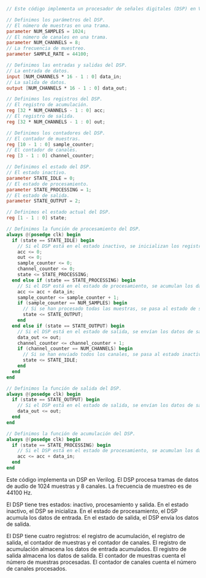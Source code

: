 ```verilog
// Este código implementa un procesador de señales digitales (DSP) en Verilog.

// Definimos los parámetros del DSP.
// El número de muestras en una trama.
parameter NUM_SAMPLES = 1024;
// El número de canales en una trama.
parameter NUM_CHANNELS = 8;
// La frecuencia de muestreo.
parameter SAMPLE_RATE = 44100;

// Definimos las entradas y salidas del DSP.
// La entrada de datos.
input [NUM_CHANNELS * 16 - 1 : 0] data_in;
// La salida de datos.
output [NUM_CHANNELS * 16 - 1 : 0] data_out;

// Definimos los registros del DSP.
// El registro de acumulación.
reg [32 * NUM_CHANNELS - 1 : 0] acc;
// El registro de salida.
reg [32 * NUM_CHANNELS - 1 : 0] out;

// Definimos los contadores del DSP.
// El contador de muestras.
reg [10 - 1 : 0] sample_counter;
// El contador de canales.
reg [3 - 1 : 0] channel_counter;

// Definimos el estado del DSP.
// El estado inactivo.
parameter STATE_IDLE = 0;
// El estado de procesamiento.
parameter STATE_PROCESSING = 1;
// El estado de salida.
parameter STATE_OUTPUT = 2;

// Definimos el estado actual del DSP.
reg [1 - 1 : 0] state;

// Definimos la función de procesamiento del DSP.
always @(posedge clk) begin
  if (state == STATE_IDLE) begin
    // Si el DSP está en el estado inactivo, se inicializan los registros.
    acc <= 0;
    out <= 0;
    sample_counter <= 0;
    channel_counter <= 0;
    state <= STATE_PROCESSING;
  end else if (state == STATE_PROCESSING) begin
    // Si el DSP está en el estado de procesamiento, se acumulan los datos de entrada.
    acc <= acc + data_in;
    sample_counter <= sample_counter + 1;
    if (sample_counter == NUM_SAMPLES) begin
      // Si se han procesado todas las muestras, se pasa al estado de salida.
      state <= STATE_OUTPUT;
    end
  end else if (state == STATE_OUTPUT) begin
    // Si el DSP está en el estado de salida, se envían los datos de salida.
    data_out <= out;
    channel_counter <= channel_counter + 1;
    if (channel_counter == NUM_CHANNELS) begin
      // Si se han enviado todos los canales, se pasa al estado inactivo.
      state <= STATE_IDLE;
    end
  end
end

// Definimos la función de salida del DSP.
always @(posedge clk) begin
  if (state == STATE_OUTPUT) begin
    // Si el DSP está en el estado de salida, se envían los datos de salida.
    data_out <= out;
  end
end

// Definimos la función de acumulación del DSP.
always @(posedge clk) begin
  if (state == STATE_PROCESSING) begin
    // Si el DSP está en el estado de procesamiento, se acumulan los datos de entrada.
    acc <= acc + data_in;
  end
end
```

Este código implementa un DSP en Verilog. El DSP procesa tramas de datos de audio de 1024 muestras y 8 canales. La frecuencia de muestreo es de 44100 Hz.

El DSP tiene tres estados: inactivo, procesamiento y salida. En el estado inactivo, el DSP se inicializa. En el estado de procesamiento, el DSP acumula los datos de entrada. En el estado de salida, el DSP envía los datos de salida.

El DSP tiene cuatro registros: el registro de acumulación, el registro de salida, el contador de muestras y el contador de canales. El registro de acumulación almacena los datos de entrada acumulados. El registro de salida almacena los datos de salida. El contador de muestras cuenta el número de muestras procesadas. El contador de canales cuenta el número de canales procesados.